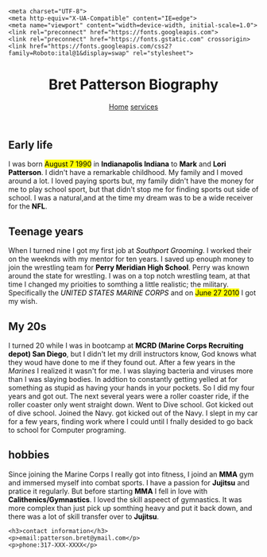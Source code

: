 <!DOCTYPE html>
<html lang="en">
<head>
      
    <meta charset="UTF-8">
    <meta http-equiv="X-UA-Compatible" content="IE=edge">
    <meta name="viewport" content="width=device-width, initial-scale=1.0">
    <link rel="preconnect" href="https://fonts.googleapis.com">
    <link rel="preconnect" href="https://fonts.gstatic.com" crossorigin>
    <link href="https://fonts.googleapis.com/css2?family=Roboto:ital@1&display=swap" rel="stylesheet">
   <link rel="stylesheet" href="mystyle2.css">
   <title>brets biography</title>
</head>
    
<body>
    <header>
    <h1>Bret Patterson Biography</h1>
    <nav>
        <a href="index2.html">Home</a>
        <a href="services.html">services</a>
    </nav>
</header>
<h2>Early life</h2>
<p>I was born <mark>August 7 1990</mark> in <b style="color:black ;">Indianapolis Indiana</b> to <b style="color:black;">Mark</b> and <b style="color: black ;">Lori Patterson</b>. I didn't have a remarkable childhood. My family and I moved around a lot. I loved paying sports but, my family didn't have the money for me to play school sport, but that didn't stop me for finding sports out side of school. I was a natural,and at the time my dream was to be a wide receiver for the <b style="color:black ;">NFL</b>.</P>


<h2>Teenage years</h2>
<p>When I turned nine I got my first job at <i style="color:black ;">Southport Grooming</i>. I worked their on the weeknds with my mentor for ten years. I saved up enouph money to join the wrestling team for <b style="color: black">Perry Meridian High School</b>. Perry was known around the state for wrestling. I was on a top notch wrestling team, at that time I changed my prioities to somthing a little realistic; the military. Specifically the  <i style="color:black ;" text-decoration: underline;>UNITED STATES MARINE CORPS</i> and on <mark>June 27 2010</mark> I got my wish.</p>

<h2>My 20s</h2>
<p>I turned 20 while I was in bootcamp at <b style="color:black ;">MCRD (Marine Corps Recruiting depot) San Diego</b>, but I didn't let my drill instructors know, God knows what they woud have done to me if they found out. After a few years in the <i>Marines</i> I realized it wasn't for me. I was slaying bacteria and viruses more than I was slaying bodies. In addtion to constantly getting yelled at for something as stupid as having your hands in your pockets. So I did my four years and got out. The next several years were a roller coaster ride, if the roller coaster only went straight down. Went to Dive school. Got kicked out of dive school. Joined the Navy. got kicked out of the Navy. I slept in my car for a few years, finding work where I could until I fnally desided to go back to school for Computer programing.</p>

<h2> hobbies</h2>
<p>Since joining the Marine Corps I really got into fitness, I joind an <b style="color:black;"> MMA</b> gym and immersed myself into combat sports. I have a passion for <b style="color:black ;">Jujitsu</b> and pratice it regularly. But before  starting <b style="color:black ;">MMA</b> I fell in love with <b style="color:black ;">Calithenics/Gymnastics</b>. I loved the skill aspeect of gymnastics. It was more complex than just pick up somthing heavy and put it back down, and there was a lot of skill transfer over to <b style="color:black ;">Jujitsu</b>.</p>

    <h3>contact information</h3>
    <p>email:patterson.bret@ymail.com</p>
    <p>phone:317-XXX-XXXX</p>


</body>
</html>
